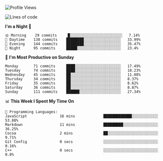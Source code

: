 <!--START_SECTION:waka-->
![Profile Views](http://img.shields.io/badge/Profile%20Views-30-blue)

![Lines of code](https://img.shields.io/badge/From%20Hello%20World%20I%27ve%20Written-146561%20lines%20of%20code-blue)

**I'm a Night 🦉** 

```text
🌞 Morning    29 commits     █░░░░░░░░░░░░░░░░░░░░░░░░   7.14% 
🌆 Daytime    138 commits    ████████░░░░░░░░░░░░░░░░░   33.99% 
🌃 Evening    144 commits    ████████░░░░░░░░░░░░░░░░░   35.47% 
🌙 Night      95 commits     █████░░░░░░░░░░░░░░░░░░░░   23.4%

```
📅 **I'm Most Productive on Sunday** 

```text
Monday       71 commits     ████░░░░░░░░░░░░░░░░░░░░░   17.49% 
Tuesday      74 commits     ████░░░░░░░░░░░░░░░░░░░░░   18.23% 
Wednesday    45 commits     ██░░░░░░░░░░░░░░░░░░░░░░░   11.08% 
Thursday     34 commits     ██░░░░░░░░░░░░░░░░░░░░░░░   8.37% 
Friday       35 commits     ██░░░░░░░░░░░░░░░░░░░░░░░   8.62% 
Saturday     36 commits     ██░░░░░░░░░░░░░░░░░░░░░░░   8.87% 
Sunday       111 commits    ██████░░░░░░░░░░░░░░░░░░░   27.34%

```


📊 **This Week I Spent My Time On** 

```text
💬 Programming Languages: 
JavaScript               16 mins             █████████████░░░░░░░░░░░░   53.88% 
Markdown                 11 mins             █████████░░░░░░░░░░░░░░░░   36.25% 
Cocoa                    2 mins              ██░░░░░░░░░░░░░░░░░░░░░░░   9.71% 
Git Config               0 secs              ░░░░░░░░░░░░░░░░░░░░░░░░░   0.16% 
C++                      0 secs              ░░░░░░░░░░░░░░░░░░░░░░░░░   0.0%

```


<!--END_SECTION:waka-->
